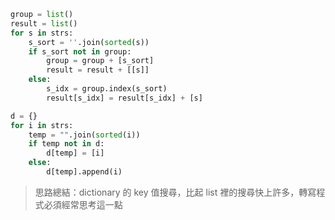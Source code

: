 ```python
group = list()
result = list()
for s in strs:
    s_sort = ''.join(sorted(s))
    if s_sort not in group:
        group = group + [s_sort]
        result = result + [[s]]
    else:
        s_idx = group.index(s_sort)
        result[s_idx] = result[s_idx] + [s]
```



``` python
d = {}
for i in strs:
    temp = "".join(sorted(i))
    if temp not in d:
        d[temp] = [i]
    else:
        d[temp].append(i)
```



> 思路總結：dictionary 的 key 值搜尋，比起 list 裡的搜尋快上許多，轉寫程式必須經常思考這一點